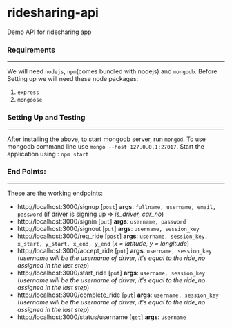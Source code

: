 # ridesharing-api
Demo API for ridesharing app
### Requirements
---
We will need `nodejs`, `npm`(comes bundled with nodejs) and `mongodb`. 
Before Setting up we will need these node packages:
1. `express`
2. `mongoose`
### Setting Up and Testing
---
After installing the above, to start mongodb server, run `mongod`. To use mongodb command line use `mongo --host 127.0.0.1:27017`. 
Start the application using : `npm start`
### End Points:
---
These are the working endpoints: 
-  http://localhost:3000/signup [`post`] 
**args**: `fullname, username, email, password` (if driver is signing up => *is_driver, car_no*)
- http://localhost:3000/signin [`put`] 
**args**: `username, password`
- http://localhost:3000/signout [`put`]
**args**: `username, session_key`
- http://localhost:3000/req_ride [`post`]
**args**: `username, session_key, x_start, y_start, x_end, y_end` (*x = latitude, y = longitude*)
- http://localhost:3000/accept_ride [`put`]
**args**: `username, session_key` (*username will be the username of driver, it's equal to the ride_no assigned in the last step*)
- http://localhost:3000/start_ride [`put`]
**args**: `username, session_key` (*username will be the username of driver, it's equal to the ride_no assigned in the last step*)
- http://localhost:3000/complete_ride [`put`]
**args**: `username, session_key` (*username will be the username of driver, it's equal to the ride_no assigned in the last step*)
- http://localhost:3000/status/username [`get`]
**args**: `username`
